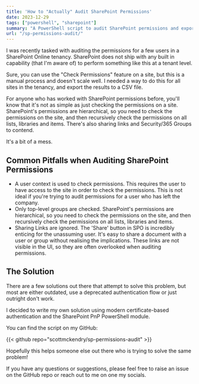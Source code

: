 ```yaml
---
title: 'How to "Actually" Audit SharePoint Permissions'
date: 2023-12-29
tags: ["powershell", "sharepoint"]
summary: "A PowerShell script to audit SharePoint permissions and export the results to a CSV file."
url: "/sp-permissions-audit/"
---
```


I was recently tasked with auditing the permissions for a few users in a SharePoint Online tenancy. SharePoint does not ship with any built in capability (that I'm aware of) to perform something like this at a tenant level.

Sure, you can use the "Check Permissions" feature on a site, but this is a manual process and doesn't scale well. I needed a way to do this for all sites in the tenancy, and export the results to a CSV file.

For anyone who has worked with SharePoint permissions before, you'll know that it's not as simple as just checking the permissions on a site. SharePoint's permissions are hierarchical, so you need to check the permissions on the site, and then recursively check the permissions on all lists, libraries and items. There's also sharing links and Security/365 Groups to contend.

It's a bit of a mess.

## Common Pitfalls when Auditing SharePoint Permissions

-   A user context is used to check permissions. This requires the user to have access to the site in order to check the permissions. This is not ideal if you're trying to audit permissions for a user who has left the company.
-   Only top-level groups are checked. SharePoint's permissions are hierarchical, so you need to check the permissions on the site, and then recursively check the permissions on all lists, libraries and items.
-   Sharing Links are ignored. The 'Share' button in SPO is incredibly enticing for the unassuming user. It's easy to share a document with a user or group without realising the implications. These links are not visible in the UI, so they are often overlooked when auditing permissions.

## The Solution

There are a few solutions out there that attempt to solve this problem, but most are either outdated, use a deprecated authentication flow or just outright don't work.

I decided to write my own solution using modern certificate-based authentication and the SharePoint PnP PowerShell module.

You can find the script on my GitHub:

{{< github repo="scottmckendry/sp-permissions-audit" >}}

Hopefully this helps someone else out there who is trying to solve the same problem!

If you have any questions or suggestions, please feel free to raise an issue on the GitHub repo or reach out to me on one my socials.
